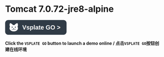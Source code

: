 # Tomcat 7.0.72-jre8-alpine

<a href="https://www.vsplate.com/?docker-compose=https://github.com/vsplate/dcenvs/tomcat/7.0.72-jre8-alpine"><img alt="VSPLATE GO" src="https://raw.githubusercontent.com/vsplate/images/master/vsgo_btn.png" width="200px"></a>

**Click the `VSPLATE GO` button to launch a demo online / 点击`VSPLATE GO`按钮创建在线环境**
